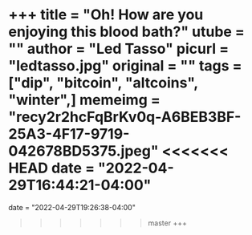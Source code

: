 +++
title = "Oh! How are you enjoying this blood bath?"
utube = ""
author = "Led Tasso"
picurl = "ledtasso.jpg"
original = ""
tags = ["dip", "bitcoin", "altcoins", "winter",]
memeimg = "recy2r2hcFqBrKv0q-A6BEB3BF-25A3-4F17-9719-042678BD5375.jpeg"
<<<<<<< HEAD
date = "2022-04-29T16:44:21-04:00"
=======
date = "2022-04-29T19:26:38-04:00"
>>>>>>> master
+++